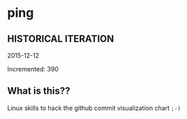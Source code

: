 # ping

## HISTORICAL ITERATION
2015-12-12

Incremented: 390

## What is this?? 
Linux skills to hack the github commit visualization chart `;-)`
